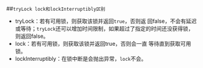 ##`tryLock lock和lockInterruptibly区别`
- tryLock：若有可用锁，则获取该锁并返回`true`，否则返
回false，不会有延迟或等待；`tryLock`还可以增加时间限制，如果超过了指定的时间还没获得锁，则返回false。
- lock：若有可用锁，则获取该锁并返回true，否则会一直
等待直到获取可用锁。
- lockInterruptibly：在锁中断是会抛出异常，`lock`不会。
